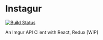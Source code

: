 # Instagur
[![Build Status](https://travis-ci.org/alayek/Instagur.svg?branch=master)](https://travis-ci.org/alayek/Instagur)

An Imgur API Client with React, Redux [WIP]
